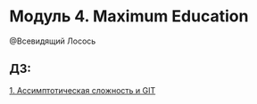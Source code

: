 # Модуль 4. Maximum Education
@Всевидящий Лосось

## ДЗ:
[1. Ассимптотическая сложность и GIT](https://github.com/RealVelvetVixen/module_4/blob/main/1%20Lesson/)
